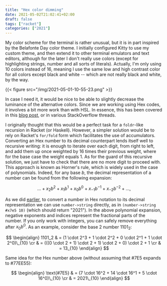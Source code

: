 ```yaml
---
title: "Hex color dimming"
date: 2021-05-02T21:02:41+02:00
draft: false
tags: ["racket"]
categories: ["2021"]
---
```


My color scheme for the terminal is rather unusual, but it is in part inspired by the Belafonte Day color theme. I initially configured Kitty to use my custom theme, and then extend it to other terminal emulators and text editors, although for the later I don't really use colors (except for highlighting strings, number and all sorts of literals). Actually, I'm only using 10 colors instead of 16, meaning I use the same low and high contrast color for all colors except black and white -- which are not really black and white, by the way.

{{< figure src="/img/2021-05-01-10-55-23.png" >}}

In case I need it, it would be nice to be able to slightly decrease the luminance of the alternative colors. Since we are working using Hex codes, it involves a bit more work than with HSL. In essence, this has been covered in this [blog post](https://www.sitepoint.com/javascript-generate-lighter-darker-color/), or in various StackOverflow threads.

I originally thought that this would be a perfect task for a `foldr`-like recursion in Racket (or Haskell). However, a simpler solution would be to rely on Racket's `for/fold` form which facilitates the use of accumulators. Converting an Hex number to its decimal counterpart lends itself well to recursive writing: it is enough to iterate over each digit, from right to left, and add them up once weighted by 16 times their previous weight, where for the base case the weight equals 1. As for the guard of this recursive solution, we just have to check that there are no more digit to proceed with. This approach is known as Horner's rule, which is widely used in the case of polynomials. Indeed, for any base $b$, the decimal representation of a number can be found from the following expansion:

$$\dots + x_2b^2 + x_1b^1 + x_0b^0 + x_{-1}b^{-1} + x_{-2}b^{-2} + \dots,$$

As we did [earlier](/post/hex-to-base64/), to convert a number in Hex notation to its decimal representation we can use `number->string` directly, as in `(number->string #x7e5 10)` (which should return "2021"). In the above polynomial expansion, negative exponents and indices represent the fractional parts of the number. If you only work with integers, you can safely remove everything after $x_0b^0$. As an example, consider the base 2 number 1101<sub>2</sub>:

$$
\begin{align}
1101_2 & = (1 \cdot 2^3 + 1 \cdot 2^2 + 0 \cdot 2^1 + 1 \cdot 2^0)\_{10} \cr
      & = (((0 \cdot 2 + 1) \cdot 2 + 1) \cdot 2  + 0) \cdot 2 + 1 \cr
      & = 13_{10}
\end{align}
$$

Same idea for the Hex number above (without assuming that #7E5 expands to #77EE55):

$$
\begin{align}
\text{#7E5} & = (7 \cdot 16^2 + 14 \cdot 16^1 + 5 \cdot 16^0)\_{10} \cr
     & = 2021\_{10}
\end{align}
$$
